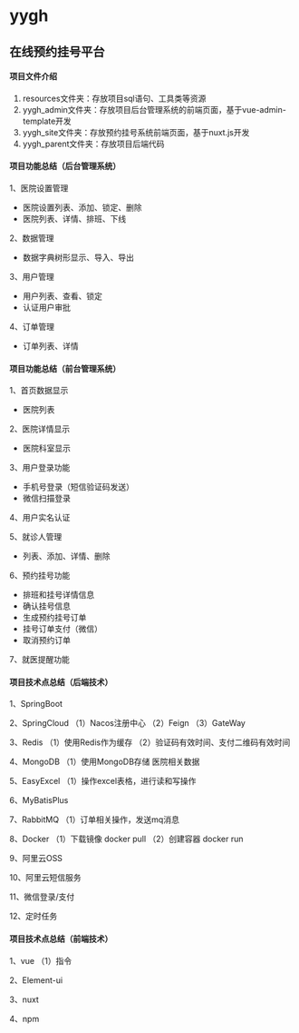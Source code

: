 # yygh
## 在线预约挂号平台
#### 项目文件介绍
1. resources文件夹：存放项目sql语句、工具类等资源
2. yygh_admin文件夹：存放项目后台管理系统的前端页面，基于vue-admin-template开发
3. yygh_site文件夹：存放预约挂号系统前端页面，基于nuxt.js开发
4. yygh_parent文件夹：存放项目后端代码
#### 项目功能总结（后台管理系统）
1、医院设置管理
- 医院设置列表、添加、锁定、删除
- 医院列表、详情、排班、下线

2、数据管理
- 数据字典树形显示、导入、导出

3、用户管理
- 用户列表、查看、锁定
- 认证用户审批

4、订单管理
- 订单列表、详情

#### 项目功能总结（前台管理系统）
1、首页数据显示
- 医院列表

2、医院详情显示
- 医院科室显示

3、用户登录功能
- 手机号登录（短信验证码发送）
- 微信扫描登录

4、用户实名认证

5、就诊人管理
- 列表、添加、详情、删除

6、预约挂号功能
- 排班和挂号详情信息
- 确认挂号信息
- 生成预约挂号订单
- 挂号订单支付（微信）
- 取消预约订单

7、就医提醒功能

#### 项目技术点总结（后端技术）
1、SpringBoot

2、SpringCloud
（1）Nacos注册中心
（2）Feign
（3）GateWay

3、Redis
（1）使用Redis作为缓存
（2）验证码有效时间、支付二维码有效时间

4、MongoDB
（1）使用MongoDB存储 医院相关数据

5、EasyExcel
（1）操作excel表格，进行读和写操作

6、MyBatisPlus

7、RabbitMQ
（1）订单相关操作，发送mq消息

8、Docker
（1）下载镜像 docker pull 
（2）创建容器 docker run

9、阿里云OSS

10、阿里云短信服务

11、微信登录/支付

12、定时任务

#### 项目技术点总结（前端技术）
1、vue
（1）指令

2、Element-ui

3、nuxt

4、npm


